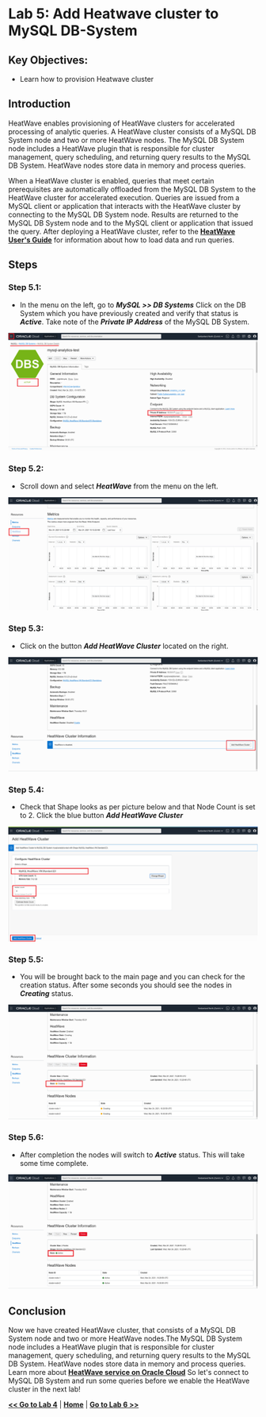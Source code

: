 # Lab 5: Add Heatwave cluster to MySQL DB-System

## Key Objectives:
- Learn how to provision Heatwave cluster


## Introduction

HeatWave enables provisioning of HeatWave clusters for accelerated processing of analytic queries. A HeatWave cluster consists of a MySQL DB System node and two or more HeatWave nodes. The MySQL DB System node includes a HeatWave plugin that is responsible for cluster management, query scheduling, and returning query results to the MySQL DB System. HeatWave nodes store data in memory and process queries.

When a HeatWave cluster is enabled, queries that meet certain prerequisites are automatically offloaded from the MySQL DB System to the HeatWave cluster for accelerated execution. Queries are issued from a MySQL client or application that interacts with the HeatWave cluster by connecting to the MySQL DB System node. Results are returned to the MySQL DB System node and to the MySQL client or application that issued the query. 
After deploying a HeatWave cluster, refer to the **[HeatWave User's Guide](https://dev.mysql.com/doc/heatwave/en/)** for information about how to load data and run queries. 

## Steps

### **Step 5.1:**
- In the menu on the left, go to _**MySQL >> DB Systems**_
Click on the DB System which you have previously created and verify that status is _**Active**_.
Take note of the _**Private IP Address**_ of the MySQL DB System.

![](./images/HW29_mds.png)

### **Step 5.2:**
- Scroll down and select _**HeatWave**_ from the menu on the left.
  
![](./images/HW30_hw.png)

### **Step 5.3:**
- Click on the button _**Add HeatWave Cluster**_ located on the right.
  
![](./images/HW31_hw.png)

### **Step 5.4:**
- Check that Shape looks as per picture below and that Node Count is set to 2.
Click the blue button _**Add HeatWave Cluster**_

![](./images/HW32_hw.png)

### **Step 5.5:**
- You will be brought back to the main page and you can check for the creation status. After some seconds you should see the nodes in _**Creating**_ status.
  
![](./images/HW33_hw.png)

### **Step 5.6:**
- After completion the nodes will switch to _**Active**_ status. This will take some time complete. 
  
![](./images/HW34_hw.png)

## Conclusion

Now we have created HeatWave cluster, that consists of a MySQL DB System node and two or more HeatWave nodes.The MySQL DB System node includes a HeatWave plugin that is responsible for cluster management, query scheduling, and returning query results to the MySQL DB System. HeatWave nodes store data in memory and process queries. 
Learn more about **[HeatWave service on Oracle Cloud](https://docs.oracle.com/en-us/iaas/mysql-database/doc/heatwave1.html)** 
So let's connect to MySQL DB System and run some queries before we enable the HeatWave cluster in the next lab! 

**[<< Go to Lab 4](Lab4.md)** | **[Home](Readme.md)** | **[Go to Lab 6 >>](Lab6.md)**
